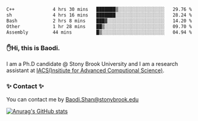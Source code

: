 <!--START_SECTION:waka-->

```txt
C++              4 hrs 30 mins   ███████▒░░░░░░░░░░░░░░░░░   29.76 %
sh               4 hrs 16 mins   ███████░░░░░░░░░░░░░░░░░░   28.24 %
Bash             2 hrs 8 mins    ███▓░░░░░░░░░░░░░░░░░░░░░   14.20 %
Other            1 hr 28 mins    ██▒░░░░░░░░░░░░░░░░░░░░░░   09.70 %
Assembly         44 mins         █▒░░░░░░░░░░░░░░░░░░░░░░░   04.94 %
```

<!--END_SECTION:waka-->

### ✋Hi, this is Baodi. 

I am a Ph.D candidate @ Stony Brook University and I am a research assistant at [IACS(Insitiute for Advanced Computional Science)](https://iacs.stonybrook.edu/).

### ✨ Contact ✨

You can contact me by [Baodi.Shan@stonybrook.edu](mailto:Baodi.Shan@stonybrook.edu)

[![Anurag's GitHub stats](https://github-readme-stats.vercel.app/api?username=lwshanbd&theme=jolly&show_icons=true&count_private=true&include_all_commits=true)](https://github.com/anuraghazra/github-readme-stats)



<!--
**lwshanbd/lwshanbd** is a ✨ _special_ ✨ repository because its `README.md` (this file) appears on your GitHub profile.

Here are some ideas to get you started:

- 🔭 I’m currently working on ...
- 🌱 I’m currently learning ...
- 👯 I’m looking to collaborate on ...
- 🤔 I’m looking for help with ...
- 💬 Ask me about ...
- 📫 How to reach me: ...
- 😄 Pronouns: ...
- ⚡ Fun fact: ...
-->
